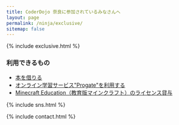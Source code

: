 ```yaml
---
title: CoderDojo 奈良に参加されているみなさんへ
layout: page
permalink: /ninja/exclusive/
sitemap: false
---
```

{% include exclusive.html %}

### 利用できるもの
- [本を借りる](./library/)
- [オンライン学習サービス"Progate"を利用する](./progate/)
- [Minecraft Education（教育版マインクラフト）のライセンス貸与](./minecraft/)

{% include sns.html %}

{% include contact.html %}
